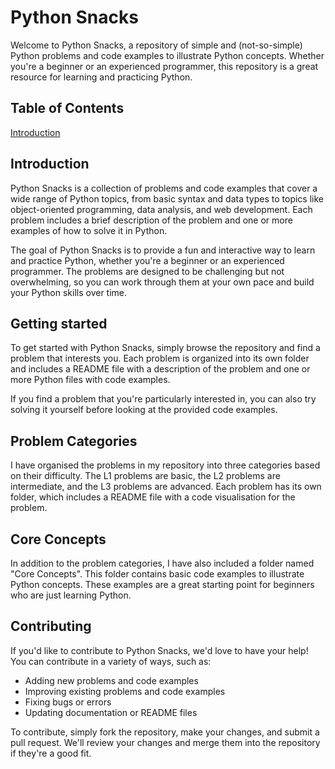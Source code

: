 # Python Snacks

Welcome to Python Snacks, a repository of simple and (not-so-simple) Python problems and code examples to illustrate Python concepts. Whether you're a beginner or an experienced programmer, this repository is a great resource for learning and practicing Python.

## Table of Contents
[Introduction](#L8)

## Introduction

Python Snacks is a collection of problems and code examples that cover a wide range of Python topics, from basic syntax and data types to topics like object-oriented programming, data analysis, and web development. Each problem includes a brief description of the problem and one or more examples of how to solve it in Python.

The goal of Python Snacks is to provide a fun and interactive way to learn and practice Python, whether you're a beginner or an experienced programmer. The problems are designed to be challenging but not overwhelming, so you can work through them at your own pace and build your Python skills over time.

## Getting started

To get started with Python Snacks, simply browse the repository and find a problem that interests you. Each problem is organized into its own folder and includes a README file with a description of the problem and one or more Python files with code examples.

If you find a problem that you're particularly interested in, you can also try solving it yourself before looking at the provided code examples. 

## Problem Categories
I have organised the problems in my repository into three categories based on their difficulty. The L1 problems are basic, the L2 problems are intermediate, and the L3 problems are advanced. Each problem has its own folder, which includes a README file with a code visualisation for the problem.

## Core Concepts
In addition to the problem categories, I have also included a folder named "Core Concepts". This folder contains basic code examples to illustrate Python concepts. These examples are a great starting point for beginners who are just learning Python.

## Contributing
If you'd like to contribute to Python Snacks, we'd love to have your help! You can contribute in a variety of ways, such as:

- Adding new problems and code examples
- Improving existing problems and code examples
- Fixing bugs or errors
- Updating documentation or README files

To contribute, simply fork the repository, make your changes, and submit a pull request. We'll review your changes and merge them into the repository if they're a good fit.
